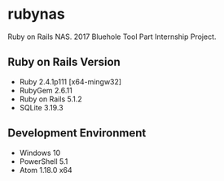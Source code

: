 # rubynas
Ruby on Rails NAS. 2017 Bluehole Tool Part Internship Project.
## Ruby on Rails Version
* Ruby 2.4.1p111 [x64-mingw32]
* RubyGem 2.6.11
* Ruby on Rails 5.1.2
* SQLite 3.19.3

## Development Environment
* Windows 10
* PowerShell 5.1
* Atom 1.18.0 x64
